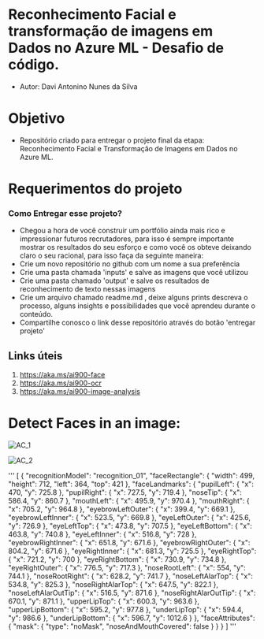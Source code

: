 # Reconhecimento Facial e transformação de imagens em Dados no Azure ML - Desafio de código.


* Autor: Davi Antonino Nunes da Silva


# Objetivo
* Repositório criado para entregar o projeto final da etapa: Reconhecimento Facial e Transformação de Imagens em Dados no Azure ML.


#  Requerimentos do projeto
### Como Entregar esse projeto?


* Chegou a hora de você construir um portfólio ainda mais rico e impressionar futuros recrutadores, para isso é sempre importante mostrar os resultados do seu esforço e como você os obteve deixando claro o seu racional, para isso faça da seguinte maneira:
* Crie um novo repositório no github com um nome a sua preferência
* Crie uma pasta chamada 'inputs' e salve as imagens que você utilizou
* Crie uma pasta chamado 'output' e salve os resultados de reconhecimento de texto nessas imagens
* Crie um arquivo chamado readme.md , deixe alguns prints descreva o processo, alguns insights e possibilidades que você aprendeu durante o conteúdo.
* Compartilhe conosco o link desse repositório através do botão 'entregar projeto'


## Links úteis
1. https://aka.ms/ai900-face
2. https://aka.ms/ai900-ocr
3. https://aka.ms/ai900-image-analysis


# Detect Faces in an image:
![AC_1](https://github.com/dansfisica85/DIO---Reconhecimento-Facial-e-transforma-o-de-imagens-em-Dados-no-Azure-ML/assets/118570287/4db95b06-35e1-4a89-87c5-4afceaf22579)


![AC_2](https://github.com/dansfisica85/DIO---Reconhecimento-Facial-e-transforma-o-de-imagens-em-Dados-no-Azure-ML/assets/118570287/e3d32248-fd30-4d4c-b5a3-8db3d17aa4d0)

'''
[
  {
    "recognitionModel": "recognition_01",
    "faceRectangle": {
      "width": 499,
      "height": 712,
      "left": 364,
      "top": 421
    },
    "faceLandmarks": {
      "pupilLeft": {
        "x": 470,
        "y": 725.8
      },
      "pupilRight": {
        "x": 727.5,
        "y": 719.4
      },
      "noseTip": {
        "x": 586.4,
        "y": 860.7
      },
      "mouthLeft": {
        "x": 495.9,
        "y": 970.4
      },
      "mouthRight": {
        "x": 705.2,
        "y": 964.8
      },
      "eyebrowLeftOuter": {
        "x": 399.4,
        "y": 669.1
      },
      "eyebrowLeftInner": {
        "x": 523.5,
        "y": 669.8
      },
      "eyeLeftOuter": {
        "x": 425.6,
        "y": 726.9
      },
      "eyeLeftTop": {
        "x": 473.8,
        "y": 707.5
      },
      "eyeLeftBottom": {
        "x": 463.8,
        "y": 740.8
      },
      "eyeLeftInner": {
        "x": 516.8,
        "y": 728
      },
      "eyebrowRightInner": {
        "x": 651.8,
        "y": 671.6
      },
      "eyebrowRightOuter": {
        "x": 804.2,
        "y": 671.6
      },
      "eyeRightInner": {
        "x": 681.3,
        "y": 725.5
      },
      "eyeRightTop": {
        "x": 721.2,
        "y": 700
      },
      "eyeRightBottom": {
        "x": 730.9,
        "y": 734.8
      },
      "eyeRightOuter": {
        "x": 776.5,
        "y": 717.3
      },
      "noseRootLeft": {
        "x": 554,
        "y": 744.1
      },
      "noseRootRight": {
        "x": 628.2,
        "y": 741.7
      },
      "noseLeftAlarTop": {
        "x": 534.8,
        "y": 825.3
      },
      "noseRightAlarTop": {
        "x": 647.5,
        "y": 822.1
      },
      "noseLeftAlarOutTip": {
        "x": 516.5,
        "y": 871.6
      },
      "noseRightAlarOutTip": {
        "x": 670.1,
        "y": 871.1
      },
      "upperLipTop": {
        "x": 600.3,
        "y": 963.6
      },
      "upperLipBottom": {
        "x": 595.2,
        "y": 977.8
      },
      "underLipTop": {
        "x": 594.4,
        "y": 986.6
      },
      "underLipBottom": {
        "x": 596.7,
        "y": 1012.6
      }
    },
    "faceAttributes": {
      "mask": {
        "type": "noMask",
        "noseAndMouthCovered": false
      }
    }
  }
]
'''
